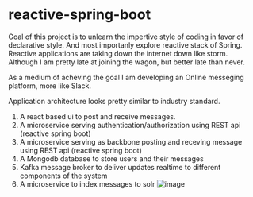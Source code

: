 # reactive-spring-boot
Goal of this project is to unlearn the impertive style of coding in favor of declarative style.
And most importanly explore reactive stack of Spring. Reactive applications are taking down the internet down like storm. Although I am pretty late at joining the wagon, but better late than never.

As a medium of acheving the goal I am developing an Online messeging platform, more like Slack.

Application architecture looks pretty similar to industry standard.

1) A react based ui to post and receive messages.
2) A microservice serving authentication/authorization using REST api (reactive spring boot)
3) A microservice serving as backbone posting and receving message using REST api (reactive spring boot)
4) A Mongodb database to store users and their messages
5) Kafka message broker to deliver updates realtime to different components of the system
6) A microservice to index messages to solr
![image](https://user-images.githubusercontent.com/8924255/230960486-53c08fa2-9cb7-49a5-b7f2-62e72f95cbbb.png)

